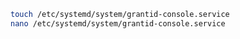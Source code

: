﻿```sh
touch /etc/systemd/system/grantid-console.service
nano /etc/systemd/system/grantid-console.service
```

